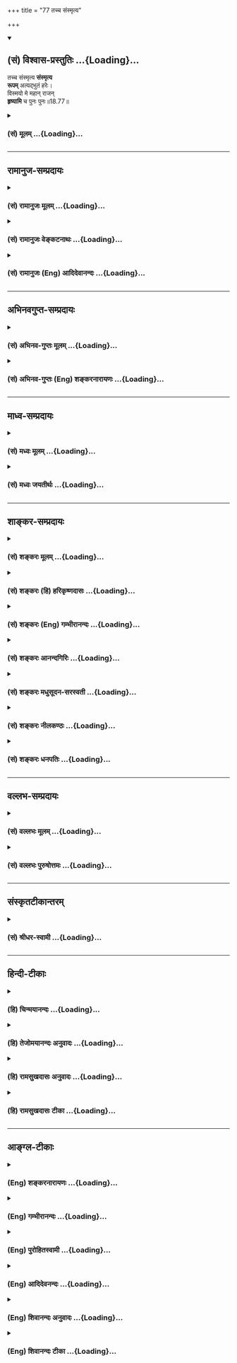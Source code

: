 +++
title = "77 तच्च संस्मृत्य"

+++
<div class="js_include" newlevelforh1="2" title="(सं) विश्वास-प्रस्तुतिः" unfilled url="/mahAbhAratam/vyAsaH/shlokashaH/06-bhIShma-parva/03-bhagavad-gItA-parva/saMskRtam/vishvAsa-prastutiH/18_moxa-saMnyAsa-yogaH/77_tachcha_saMsmRtya.md">
<details open><summary><h2>(सं) विश्वास-प्रस्तुतिः ...{Loading}...</h2></summary>

तच्च संस्मृत्य **संस्मृत्य**  
**रूपम्** अत्यद्भुतं हरेः।  
विस्मयो मे महान् राजन्  
**हृष्यामि** च पुनः पुनः॥18.77॥
</details>
</div>
<div class="js_include collapsed" newlevelforh1="3" title="(सं) मूलम्" unfilled url="/mahAbhAratam/vyAsaH/shlokashaH/06-bhIShma-parva/03-bhagavad-gItA-parva/saMskRtam/mUlam/18_moxa-saMnyAsa-yogaH/77_tachcha_saMsmRtya.md">
<details><summary><h3>(सं) मूलम् ...{Loading}...</h3></summary>

तच्च संस्मृत्य संस्मृत्य रूपमत्यद्भुतं हरेः।  
विस्मयो मे महान् राजन् हृष्यामि च पुनः पुनः।।18.77।।
</details>
</div>


_________________
## रामानुज-सम्प्रदायः
<div class="js_include collapsed" newlevelforh1="3" title="(सं) रामानुजः मूलम्" unfilled url="/mahAbhAratam/vyAsaH/shlokashaH/06-bhIShma-parva/03-bhagavad-gItA-parva/saMskRtam/rAmAnujaH/mUlam/18_moxa-saMnyAsa-yogaH/77_tachcha_saMsmRtya.md">
<details><summary><h3>(सं) रामानुजः मूलम् ...{Loading}...</h3></summary>

।।18.77।।**तत् च** अर्जुनाय प्रकाशितम् ऐश्वरं **हरेः अत्यद्भुतं रूपं**
मया साक्षात्कृतं **संस्मृत्य संस्मृत्य** हृष्यतो **मे महान् विस्मयो**
जायते **पुनः पुनः च हृष्यामि। किम् अत्र बहुना उक्तेन**

</details>
</div>
<div class="js_include collapsed" newlevelforh1="3" title="(सं) रामानुजः वेङ्कटनाथः" unfilled url="/mahAbhAratam/vyAsaH/shlokashaH/06-bhIShma-parva/03-bhagavad-gItA-parva/saMskRtam/rAmAnujaH/venkaTanAthaH/18_moxa-saMnyAsa-yogaH/77_tachcha_saMsmRtya.md">
<details><summary><h3>(सं) रामानुजः वेङ्कटनाथः ...{Loading}...</h3></summary>

  
  
।।18.77।। तच्च
रूपमित्येतत्सर्वजनप्रत्यक्षवसुदेवतनयरूपाद्व्यवच्छेदार्थमित्याह --
अर्जुनाय प्रकाशितमैश्वरं रूपमिति। संस्मृत्य इत्यस्य समानकर्तृकत्वाय
हृष्यामीति समभिव्याहारानुसारेण -- हृष्यत इत्युपात्तम्। दृष्टं च फलं
महत्तरमित्यस्य श्लोकस्य भावः।  
  

</details>
</div>
<div class="js_include collapsed" newlevelforh1="3" title="(सं) रामानुजः (Eng) आदिदेवानन्दः" unfilled url="/mahAbhAratam/vyAsaH/shlokashaH/06-bhIShma-parva/03-bhagavad-gItA-parva/saMskRtam/rAmAnujaH/english/AdidevAnandaH/18_moxa-saMnyAsa-yogaH/77_tachcha_saMsmRtya.md">
<details><summary><h3>(सं) रामानुजः (Eng) आदिदेवानन्दः ...{Loading}...</h3></summary>

18.77 Great amazement is caused in me, stirred by joy born of the repeated remembrance of that most marvellous and sovereign form of the Lord revealed to Arjuna and directly witnessed by me. I rejoice again and again. Why say more;

</details>
</div>


_________________
## अभिनवगुप्त-सम्प्रदायः
<div class="js_include collapsed" newlevelforh1="3" title="(सं) अभिनव-गुप्तः मूलम्" unfilled url="/mahAbhAratam/vyAsaH/shlokashaH/06-bhIShma-parva/03-bhagavad-gItA-parva/saMskRtam/abhinava-guptaH/mUlam/18_moxa-saMnyAsa-yogaH/77_tachcha_saMsmRtya.md">
<details><summary><h3>(सं) अभिनव-गुप्तः मूलम् ...{Loading}...</h3></summary>

।।18.74 -- 18.78।। इत्यहमित्यादि मतिर्ममेत्यन्तम्। संजयवचनेन
संवादमुपसंहरन एतदर्थस्य गाढप्रबन्धक्रमेण
निरन्तरचिन्तासन्तानोपकृतनैरन्तर्यादेव चान्ते
सुपरिस्फुटनिर्विकल्पानुभवरूपतामापाद्यमानं स्मरणमात्रमेव
परब्रह्मप्रदायकम् इत्युच्यते। एवं भगवदर्जुनसंवादमात्रस्मरणादेव
तत्त्वावाप्त्या +++(S; तत्त्वव्याप्त्या )+++ श्रीविजयविभूतय इति।  
  
।। शिवम्।। अत्र संग्रहश्लोकः -- भङ्क्त्वाऽज्ञानविमोहमन्थरमयीं
सत्त्वादिभिन्नां धियं  
  
प्राप्य स्वात्मविबोधसुन्दरतया +++(K स्वात्मविभूत -- )+++ विष्णुं
विकल्पातिगम्।  
  
यत्किञ्चित् स्वरसोद्यदिन्द्रियनिजव्यापारमात्रस्थिते ( तो )  
  
हेलातः कुरुते तदस्य सकलं संपद्यते शंकरम्।।।। इति
श्रीमहामाहेश्वराचार्यवर्यराजानकाभिनवगुप्तपाद  
  
विरचिते श्रीमद्भगवद्गीतार्थसंग्रहे अष्टादशोऽध्यायः।। \[ आचार्यप्रशस्तिः
\] श्रीमान् +++(S श्रीमत्कात्यायनो -- )+++ कात्यायनोऽभूद्वररुचिसदृशः
प्रस्फुरद्बोधतृप्त  
  
स्तद्वंशालंकृतो यः स्थिरमतिरभवत् सौशुकाख्योऽतिविद्वान्।  
  
विप्रः श्रीभूतिराजस्तदनु समभवत् तस्य सूनुर्महात्मा  
  
येनामी सर्वलोकास्तमसि निपतिताः प्रोद्धृतता भानुनेव।।1।। तच्चरणकमलमधुपो  
  
भगवद्गीतार्थसङ्ग्रहं व्यदधात्।  
  
अभिनवगुप्तः सद्द्विज  
  
लोटककृतचोदनावशतः +++(S लोठककृत -- ;N लोककृत)+++।।2।। अत इयमयथार्थं वा  
  
यथार्थमपि सर्वथा नैव।  
  
विदुषामसूयनीयं  
  
कृत्यमिदं बान्धवार्थं हि।।3।। अभिनवरूपा शक्ति  
  
स्तद्गुप्तो यो महेश्वरो देवः।  
  
तदुभयथामलरूपम् +++(; K; S तदुभययामल -- )+++  
  
अभिनवगुप्तं शिवं वन्दे।।4।। परिपूर्णोऽयं +++(This verse is given
differently in different Mss. S परिपूर्णोऽयं गीतार्थसंग्रहः।  
  
कृतिस्त्रिनयनचरणचिन्तनलब्ध  
  
प्रसिद्धेश्श्रीमदभिनवगुप्तस्य। ; N; K अत इत्ययमर्थसंग्रहः। \[ N
substitutes this sentence with  
  
परिपूर्णोऽयं श्रीमद्भगवद्गीतार्थसंग्रहः। \]  
  
कृतिश्चेयं परमेश्वरचरण \[ K adds सरोरुह \] चिन्तन  
  
लब्धचिदात्मसाक्षात्काराचार्याभिनवगुप्तपादानाम्। )+++ श्रीमद्  
  
भगवद्गीतार्थसंग्रहः \[ सु \] कृतिः।  
  
त्रिणयनचरण \[ वि \] चिन्तन  
  
लब्धप्रसिद्धेरभिनवगुप्तस्य।।5।।  
  
।। इति शिवम्।।

</details>
</div>
<div class="js_include collapsed" newlevelforh1="3" title="(सं) अभिनव-गुप्तः (Eng) शङ्करनारायणः" unfilled url="/mahAbhAratam/vyAsaH/shlokashaH/06-bhIShma-parva/03-bhagavad-gItA-parva/saMskRtam/abhinava-guptaH/english/shankaranArAyaNaH/18_moxa-saMnyAsa-yogaH/77_tachcha_saMsmRtya.md">
<details><summary><h3>(सं) अभिनव-गुप्तः (Eng) शङ्करनारायणः ...{Loading}...</h3></summary>

18.77 See Comment under 18.78

</details>
</div>


_________________
## माध्व-सम्प्रदायः
<div class="js_include collapsed" newlevelforh1="3" title="(सं) मध्वः मूलम्" unfilled url="/mahAbhAratam/vyAsaH/shlokashaH/06-bhIShma-parva/03-bhagavad-gItA-parva/saMskRtam/madhvaH/mUlam/18_moxa-saMnyAsa-yogaH/77_tachcha_saMsmRtya.md">
<details><summary><h3>(सं) मध्वः मूलम् ...{Loading}...</h3></summary>

।।18.77।। Sri Madhvacharya did not comment on this sloka.

</details>
</div>
<div class="js_include collapsed" newlevelforh1="3" title="(सं) मध्वः जयतीर्थः" unfilled url="/mahAbhAratam/vyAsaH/shlokashaH/06-bhIShma-parva/03-bhagavad-gItA-parva/saMskRtam/madhvaH/jayatIrthaH/18_moxa-saMnyAsa-yogaH/77_tachcha_saMsmRtya.md">
<details><summary><h3>(सं) मध्वः जयतीर्थः ...{Loading}...</h3></summary>

।।18.77।। Sri Jayatirtha did not comment on this sloka.

</details>
</div>


_________________
## शाङ्कर-सम्प्रदायः
<div class="js_include collapsed" newlevelforh1="3" title="(सं) शङ्करः मूलम्" unfilled url="/mahAbhAratam/vyAsaH/shlokashaH/06-bhIShma-parva/03-bhagavad-gItA-parva/saMskRtam/shankaraH/mUlam/18_moxa-saMnyAsa-yogaH/77_tachcha_saMsmRtya.md">
<details><summary><h3>(सं) शङ्करः मूलम् ...{Loading}...</h3></summary>

।।18.77।। --,**त़च्च संस्मृत्य संस्मृत्य रूपम् अत्यद्भुतं हरेः**
विश्वरूपं **विस्मयो मे महान् राजन्; हृष्यामि च पुनः पुनः**।। किं बहुना
--,

</details>
</div>
<div class="js_include collapsed" newlevelforh1="3" title="(सं) शङ्करः (हि) हरिकृष्णदासः" unfilled url="/mahAbhAratam/vyAsaH/shlokashaH/06-bhIShma-parva/03-bhagavad-gItA-parva/saMskRtam/shankaraH/hindI/harikRShNadAsaH/18_moxa-saMnyAsa-yogaH/77_tachcha_saMsmRtya.md">
<details><summary><h3>(सं) शङ्करः (हि) हरिकृष्णदासः ...{Loading}...</h3></summary>

।।18.77।। तथा हे राजन् हरिके उस अति अद्भुत विश्वरूपको भी बारम्बार याद
करके; मुझे बड़ा आश्चर्य हो रहा है और मैं बारम्बार हर्षित हो रहा हूँ।

</details>
</div>
<div class="js_include collapsed" newlevelforh1="3" title="(सं) शङ्करः (Eng) गम्भीरानन्दः" unfilled url="/mahAbhAratam/vyAsaH/shlokashaH/06-bhIShma-parva/03-bhagavad-gItA-parva/saMskRtam/shankaraH/english/gambhIrAnandaH/18_moxa-saMnyAsa-yogaH/77_tachcha_saMsmRtya.md">
<details><summary><h3>(सं) शङ्करः (Eng) गम्भीरानन्दः ...{Loading}...</h3></summary>

18.77 And, rajan, O King; samsmrtya samsmrtya, repeatedly recollecting;
tat, that; ati-adbhutam, greatly extraordinary; rupam, form, the Cosmic
form; hareh, of Hari; mahan vismayah me, I am struck with great wonder.
And hrsyami, I rejoice; punah punah, again and again.

</details>
</div>
<div class="js_include collapsed" newlevelforh1="3" title="(सं) शङ्करः आनन्दगिरिः" unfilled url="/mahAbhAratam/vyAsaH/shlokashaH/06-bhIShma-parva/03-bhagavad-gItA-parva/saMskRtam/shankaraH/AnandagiriH/18_moxa-saMnyAsa-yogaH/77_tachcha_saMsmRtya.md">
<details><summary><h3>(सं) शङ्करः आनन्दगिरिः ...{Loading}...</h3></summary>

।।18.77।। यत्तु विश्वरूपाख्यं रूपं स्वगुणमर्जुनाय
भगवान्दर्शितवान्ध्यानार्थं तदिदानीं स्तौति -- **तच्चेति।**

</details>
</div>
<div class="js_include collapsed" newlevelforh1="3" title="(सं) शङ्करः मधुसूदन-सरस्वती" unfilled url="/mahAbhAratam/vyAsaH/shlokashaH/06-bhIShma-parva/03-bhagavad-gItA-parva/saMskRtam/shankaraH/madhusUdana-sarasvatI/18_moxa-saMnyAsa-yogaH/77_tachcha_saMsmRtya.md">
<details><summary><h3>(सं) शङ्करः मधुसूदन-सरस्वती ...{Loading}...</h3></summary>

।।18.77।। यद्विश्वरूपाख्यं सगुणं रूपमर्जुनाय ध्यानार्थं भगवान्दर्शयामास
तदिदानीमनुसंदधानमाह -- तच्चेति। तदिति विश्वरूपं हे राजन्; मम
महान्विस्मयोऽतएव हृष्यामि चाहं स्पष्टमन्यत्।

</details>
</div>
<div class="js_include collapsed" newlevelforh1="3" title="(सं) शङ्करः नीलकण्ठः" unfilled url="/mahAbhAratam/vyAsaH/shlokashaH/06-bhIShma-parva/03-bhagavad-gItA-parva/saMskRtam/shankaraH/nIlakaNThaH/18_moxa-saMnyAsa-yogaH/77_tachcha_saMsmRtya.md">
<details><summary><h3>(सं) शङ्करः नीलकण्ठः ...{Loading}...</h3></summary>

।।18.77।।**तच्चेति।** रूपं विश्वरूपम्। एतद्दर्शने हिब्रह्माणमीशम् इति
देशतो विप्रकृष्टं;वक्त्राणि ते त्वरमाणा विशन्ति इति कालतो व्यवहितं
भीष्मादिक्षयं च करतलामलकवद्दृष्टवान्। तच्च जगतो मिथ्यात्वमन्तरेण न
संभवतीति प्रतिपादितं वेदान्तकतकेअतीतानागतं वस्तु वीक्ष्यते करबिल्ववत्।
योगी संकल्पमात्रोत्थमिति शास्त्रेषु डिण्डिमाः 1 मायायां सर्वदा सर्वं
सर्वावस्थमिदं जगत्। अस्तीति तदुपाधिश्चित्सार्वात्म्यात्सर्वमीक्षते 2
आरम्भपरिणामाभ्यां स्वेन रूपेण यन्न सत्। अतीतानागतं वस्तु योगी
तद्वीक्षतां कथम् 3 संकल्पमात्रभातं वस्त्वतीतादि यदीष्यते।
नष्टस्त्रीदर्शनाभं तत्स्याद्योगिज्ञानमप्रमा 4 योगिसंकल्पमात्रेण
तस्योत्पत्तिर्यदीष्यते। ईशसंकल्पमात्रेण सर्वोत्पत्तिस्तदेष्यताम् 5
आरम्भे परिणामे वा देशकालाद्यतिक्रमः। नैव दृष्टः क्वचित्सोऽयं
स्वप्नमायादिषु स्फुटः 6 युगपद्गृह्यते कुम्भो नानादेशस्थयोगिभिः। जलसूर्य
इवास्माभिस्तेनासौ कल्पितः स्फुटम् 7 योगिभिर्गृह्यमाणत्वाद्धटः सर्वत्र
सर्वदा। सन्नेवास्तीति चेत्कार्यं कथमीदृग्विधं भवेत् 8 व्यावृत्तं हीष्यते
कार्यं युगपद्भिन्नदेशता। चेत्कल्पनां विनास्येष्टा दृष्टान्तस्तत्र नास्ति
वः 9 तस्मान्नाणुभिरारब्धभित्तिवन्नापि गव्यवत्। प्रकृतेः परिणामो वा
जगत्किंत्विन्द्रजालवत् 10 सत्यं बद्धदृशामिन्द्रजालं विश्वं पराक्दृशाम्।
अधिष्ठानादृते शुद्धदृशां नास्त्येव तद्वयम्। इति 11 स्पष्टार्थो
मूलश्लोकः।

</details>
</div>
<div class="js_include collapsed" newlevelforh1="3" title="(सं) शङ्करः धनपतिः" unfilled url="/mahAbhAratam/vyAsaH/shlokashaH/06-bhIShma-parva/03-bhagavad-gItA-parva/saMskRtam/shankaraH/dhanapatiH/18_moxa-saMnyAsa-yogaH/77_tachcha_saMsmRtya.md">
<details><summary><h3>(सं) शङ्करः धनपतिः ...{Loading}...</h3></summary>

।।18.77।। यत्तु विश्वरुपं सगुणमर्जुनाय भगवान्ध्यानार्थं दर्शितवान् तच्च
हरेरत्यद्भुतं रुपं संस्मृत्य मे महान् विस्मयो भवति। हृष्यामि च पुनः पुनः
हरेः यद्वा जयेम यदि वा नो जयेयुरित्यर्जुनसंशयस्य विश्वरुपप्रदर्शनेन हरणे
प्रवत्तस्य सर्वोपसंहरणं प्रदर्शनयतः विश्वरुपं श्रुत्वापि त्वं तु द्रोहं
परित्यज्य संध्यर्थमुद्यतः सन् न सज्जस इत्याश्यर्यमिति ध्वनयन्नाह हे
राजन्निति।

</details>
</div>


_________________
## वल्लभ-सम्प्रदायः
<div class="js_include collapsed" newlevelforh1="3" title="(सं) वल्लभः मूलम्" unfilled url="/mahAbhAratam/vyAsaH/shlokashaH/06-bhIShma-parva/03-bhagavad-gItA-parva/saMskRtam/vallabhaH/mUlam/18_moxa-saMnyAsa-yogaH/77_tachcha_saMsmRtya.md">
<details><summary><h3>(सं) वल्लभः मूलम् ...{Loading}...</h3></summary>

।।18.77।। किञ्च तच्चेति। हे राजन् हरेः सर्वधर्माश्रयस्य
विभोर्निरुपममहिम्नः पुरुषोत्तमस्य कृष्णस्य
सर्वदुःखहर्तुंर्दुष्टसंहर्तुश्च। तदुक्तं परमाद्भुतमनेकधर्माश्रयमक्षरं
कालमायातिगमैश्वरं निरुपममहिमधाम विश्वरूपं संस्मृत्य मे विस्मयो भवति मया
साक्षात्कृतत्वात्; च पुनः पुनः स्मृत्वा; स्मृत्वाऽहं हृष्यामि। अनेन
दैवस्यैवं हर्षः; नान्यस्येति सूचितम्।

</details>
</div>
<div class="js_include collapsed" newlevelforh1="3" title="(सं) वल्लभः पुरुषोत्तमः" unfilled url="/mahAbhAratam/vyAsaH/shlokashaH/06-bhIShma-parva/03-bhagavad-gItA-parva/saMskRtam/vallabhaH/puruShottamaH/18_moxa-saMnyAsa-yogaH/77_tachcha_saMsmRtya.md">
<details><summary><h3>(सं) वल्लभः पुरुषोत्तमः ...{Loading}...</h3></summary>

  
  
।।18.77।। किञ्च तच्चेति। तत् अत्यद्भुतं अलौकिकरूपं संस्मृत्य; च पुनः हरेः
सर्वदुःखहर्तुः पुरुषोत्तमसम्बन्धिरूपं संस्मृत्य मे विस्मयो महान् जातः;
कथं त्वदीया जेष्यन्तीति। मूलभूतस्वरूपदर्शनेन सर्वे मोक्षं
प्राप्स्यन्तीति पुनः पुनः वारं वारमादरेण हृष्यामि। यद्वा -- हरेः
अत्यद्भुतं पुरुषोत्तमत्वेनानुभवैकवेद्यं तत्संस्मृत्य स्मरणं कृत्वा पुनः
संस्मृत्य ध्यानं कृत्वा मे महान् विस्मयः; यतःक्वाहं तुच्छो जीवः; क्व
तद्दर्शनं इति त्वत्सम्बन्धेन दर्शनं जातमतः सम्बोधयति -- राजन्निति। किञ्च
पुनः हृष्यामि आनन्दं प्राप्नोमि। भगवद्दर्शने हर्षस्तवाप्यनुभवसिद्ध इति
तज्ज्ञत्वेन महत्सम्बोधयति -- राजन्निति।  
  

</details>
</div>


_________________
## संस्कृतटीकान्तरम्
<div class="js_include collapsed" newlevelforh1="3" title="(सं) श्रीधर-स्वामी" unfilled url="/mahAbhAratam/vyAsaH/shlokashaH/06-bhIShma-parva/03-bhagavad-gItA-parva/saMskRtam/shrIdhara-svAmI/18_moxa-saMnyAsa-yogaH/77_tachcha_saMsmRtya.md">
<details><summary><h3>(सं) श्रीधर-स्वामी ...{Loading}...</h3></summary>

।।18.77।। किंच **-- तच्चेति।** तदिति विश्वरूपं निर्दिशति। स्पष्टमन्यत्।

</details>
</div>


_________________
## हिन्दी-टीकाः
<div class="js_include collapsed" newlevelforh1="3" title="(हि) चिन्मयानन्दः" unfilled url="/mahAbhAratam/vyAsaH/shlokashaH/06-bhIShma-parva/03-bhagavad-gItA-parva/hindI/chinmayAnandaH/18_moxa-saMnyAsa-yogaH/77_tachcha_saMsmRtya.md">
<details><summary><h3>(हि) चिन्मयानन्दः ...{Loading}...</h3></summary>

।।18.77।। भगवान् श्रीकृष्ण ने अर्जुन को अपना विश्वरूप दर्शाया था जिसका
यहाँ संजय स्मरण कर रहा है। सहृदय व्यक्ति के लिए यह विश्वरूप इतना ही
प्रभावकारी है; जितना कि गीता का ज्ञान एक बुद्धिमान व्यक्ति के लिए
अविस्मरणीय है। वेदों में वर्णित विराट् पुरुष का दर्शन चौंका देने वाला है
और गीता में; निसन्देह वह अति प्रभावशाली है। परन्तु कोई आवश्यक नहीं है कि
यह महर्षि व्यास जी की केवल काव्यात्मक कल्पना ही हो दूसरे भी अनेक लोग
हैं; जिनके अनुभव भी प्राय इसी के समान ही हैं। यदि गीता का तत्त्वज्ञान;
मानव जीवन के गौरवशाली प्रयोजन को उद्घाटित करते हुए मनुष्य के बौद्धिक
पक्ष को अनुप्राणित और हर्षित करता है; तो प्रत्येक नामरूप; अनुभव और
परिस्थिति में मन्दस्मित वृन्दावनबिहारी भगवान् श्रीकृष्ण का दर्शन प्रेमरस
से मदोन्मत्त भक्तों के हृदयों को जीवन प्रदायक हर्ष से आह्लादित कर देता
है। मेरा ऐसा विचार है कि यदि संजय को स्वतन्त्रता दी जाती; तो उसने
श्रीमद्भगवद्गीता पर एक सम्पूर्ण संजय गीता की रचना कर दी होती जब ज्ञान के
मौन से बुद्धि हर्षित होती है; और प्रेम के आलिंगन में हृदय उन्मत्त होता
है; तब मनुष्य अनुप्राणित कृतकृत्यता के भाव में आप्लावित हो जाता
है। कृतकृत्यता के सन्तोष का वर्णन करने में भाषा एक दुर्बल माध्यम है
इसलिए; अपनी मन की प्रबलतम भावना का और अधिक विस्तार किये बिना; संजय अपने
दृढ़विश्वास को; गीता के इस अन्तिम एक श्लोक में; सारांशत घोषित करता है

</details>
</div>
<div class="js_include collapsed" newlevelforh1="3" title="(हि) तेजोमयानन्दः अनुवादः" unfilled url="/mahAbhAratam/vyAsaH/shlokashaH/06-bhIShma-parva/03-bhagavad-gItA-parva/hindI/tejomayAnandaH/anuvAdaH/18_moxa-saMnyAsa-yogaH/77_tachcha_saMsmRtya.md">
<details><summary><h3>(हि) तेजोमयानन्दः अनुवादः ...{Loading}...</h3></summary>

।।18.77।। हे राजन ! श्री हरि के अति अद्भुत रूप को भी पुन: पुन: स्मरण
करके मुझे महान् विस्मय होता है और मैं बारम्बार हर्षित हो रहा हूँ।।

</details>
</div>
<div class="js_include collapsed" newlevelforh1="3" title="(हि) रामसुखदासः अनुवादः" unfilled url="/mahAbhAratam/vyAsaH/shlokashaH/06-bhIShma-parva/03-bhagavad-gItA-parva/hindI/rAmasukhadAsaH/anuvAdaH/18_moxa-saMnyAsa-yogaH/77_tachcha_saMsmRtya.md">
<details><summary><h3>(हि) रामसुखदासः अनुवादः ...{Loading}...</h3></summary>

।।18.77।। हे राजन् ! भगवान् श्रीकृष्णके उस अत्यन्त अद्भुत विराट्रूपको याद
कर-करके मेरेको बड़ा भारी आश्चर्य हो रहा है और मैं बार-बार हर्षित हो रहा
हूँ।

</details>
</div>
<div class="js_include collapsed" newlevelforh1="3" title="(हि) रामसुखदासः टीका" unfilled url="/mahAbhAratam/vyAsaH/shlokashaH/06-bhIShma-parva/03-bhagavad-gItA-parva/hindI/rAmasukhadAsaH/TIkA/18_moxa-saMnyAsa-yogaH/77_tachcha_saMsmRtya.md">
<details><summary><h3>(हि) रामसुखदासः टीका ...{Loading}...</h3></summary>

।।18.77।।***व्याख्या--*** **तच्च संस्मृत्य ৷৷. पुनः पुनः--** सञ्जयने
पीछेके श्लोकमें भगवान् श्रीकृष्ण और अर्जुनके संवादको तोअद्भुत बताया; पर
यहाँ भगवान्के विराट्रूपकोअत्यन्त अद्भुत बताते हैं। इसका तात्पर्य है कि
संवादको तो अब भी पढ़ सकते हैं; उसपर विचार कर सकते हैं; पर उस विराट्रूपके
दर्शन अब नहीं हो सकते। अतः वह रूप अत्यन्त अद्भुत है। ग्यारहवें अध्यायके
नवें श्लोकमें सञ्जयने भगवान्को **महायोगेश्वरः** कहा था। यहाँ **विस्मयो
मे महान्** पदोंसे कहते हैं कि ऐसे महायोगेश्वर भगवान्के रूपको याद करनेसे
महान् विस्मय होगा ही। दूसरी बात; अर्जुनको,तो भगवान्ने कृपासे द्रवित होकर
विश्वरूप दिखाया; पर मेरेको तो व्यासजीकी कृपासे देखनेको मिल गयायद्यपि
भगवान्ने रामावतारमें कौसल्या अम्बाको विराट्रूप दिखाया और कृष्णावतारमें
यशोदा मैयाको तथा कौरवसभामें दुर्योधन आदिको विराट्रूप दिखाया तथापि वह रूप
ऐसा अद्भुत नहीं था कि जिसकी दाढ़ोंमें बड़ेबड़े योद्धालोग फँसे हुए हैं और
दोनों सेनाओँका महान् संहार हो रहा है। इस प्रकारके अत्यन्त अद्भुत रूपको
याद करके सञ्जय कहते हैं कि राजन् यह सब जो व्यासजी महाराजकी कृपासे ही
मेरेको देखनेको मिला है।  
नहीं तो ऐसा रूप मेरेजैसेको कहाँ देखनेको मिलता  
  
***सम्बन्ध--*** गीताके आरम्भमें धृतराष्ट्रका गूढ़ाभिसन्धिरूप प्रश्न
था कि युद्धका परिणआम क्या होगा अर्थात् मेरे पुत्रोंकी विजय होगी या
पाण्डुपुत्रोंकी आगेके श्लोकमें सञ्जय धृतराष्ट्रके उसी प्रश्नका उत्तर
देते हैं।

</details>
</div>


_________________
## आङ्ग्ल-टीकाः
<div class="js_include collapsed" newlevelforh1="3" title="(Eng) शङ्करनारायणः" unfilled url="/mahAbhAratam/vyAsaH/shlokashaH/06-bhIShma-parva/03-bhagavad-gItA-parva/english/shankaranArAyaNaH/18_moxa-saMnyAsa-yogaH/77_tachcha_saMsmRtya.md">
<details><summary><h3>(Eng) शङ्करनारायणः ...{Loading}...</h3></summary>

18.77. O great king ! On recalling in the mind that extremely wonderful supreme form of Hari, I am amazed and I feel joyous again and again.

</details>
</div>
<div class="js_include collapsed" newlevelforh1="3" title="(Eng) गम्भीरानन्दः" unfilled url="/mahAbhAratam/vyAsaH/shlokashaH/06-bhIShma-parva/03-bhagavad-gItA-parva/english/gambhIrAnandaH/18_moxa-saMnyAsa-yogaH/77_tachcha_saMsmRtya.md">
<details><summary><h3>(Eng) गम्भीरानन्दः ...{Loading}...</h3></summary>

18.77 O king, repeatedly recollecting that greatly extraordinary form of Hari, I am struck with wonder. And I rejoice again and again.

</details>
</div>
<div class="js_include collapsed" newlevelforh1="3" title="(Eng) पुरोहितस्वामी" unfilled url="/mahAbhAratam/vyAsaH/shlokashaH/06-bhIShma-parva/03-bhagavad-gItA-parva/english/purohitasvAmI/18_moxa-saMnyAsa-yogaH/77_tachcha_saMsmRtya.md">
<details><summary><h3>(Eng) पुरोहितस्वामी ...{Loading}...</h3></summary>

18.77 As memory recalls again and again the exceeding beauty of the Lord, I am filled with amazement and happiness.

</details>
</div>
<div class="js_include collapsed" newlevelforh1="3" title="(Eng) आदिदेवनन्दः" unfilled url="/mahAbhAratam/vyAsaH/shlokashaH/06-bhIShma-parva/03-bhagavad-gItA-parva/english/AdidevanandaH/18_moxa-saMnyAsa-yogaH/77_tachcha_saMsmRtya.md">
<details><summary><h3>(Eng) आदिदेवनन्दः ...{Loading}...</h3></summary>

18.77 And remembering over and over again that most marvellous form of Hari, great is my amazement, O King, and I rejoice again and again.

</details>
</div>
<div class="js_include collapsed" newlevelforh1="3" title="(Eng) शिवानन्दः अनुवादः" unfilled url="/mahAbhAratam/vyAsaH/shlokashaH/06-bhIShma-parva/03-bhagavad-gItA-parva/english/shivAnandaH/anuvAdaH/18_moxa-saMnyAsa-yogaH/77_tachcha_saMsmRtya.md">
<details><summary><h3>(Eng) शिवानन्दः अनुवादः ...{Loading}...</h3></summary>

18.77 And, remembering again and again, also that most wonderful form of Hari, great is my wonder, O King; and I rejoice again and again.

</details>
</div>
<div class="js_include collapsed" newlevelforh1="3" title="(Eng) शिवानन्दः टीका" unfilled url="/mahAbhAratam/vyAsaH/shlokashaH/06-bhIShma-parva/03-bhagavad-gItA-parva/english/shivAnandaH/TIkA/18_moxa-saMnyAsa-yogaH/77_tachcha_saMsmRtya.md">
<details><summary><h3>(Eng) शिवानन्दः टीका ...{Loading}...</h3></summary>

18.77 तत् that; च and; संस्मृत्य having remembered; संस्मृत्य having remembered; रूपम् the form; अत्यद्भुतम् the most wonderful; हरेः of Hari; विस्मयः wonder; मे my; महान् great; राजन् O King; हृष्यामि (I)
rejoice; च and; पुनः again; पुनः again.Commentary Form The Cosmic Form.
(Cf.XI)

</details>
</div>

